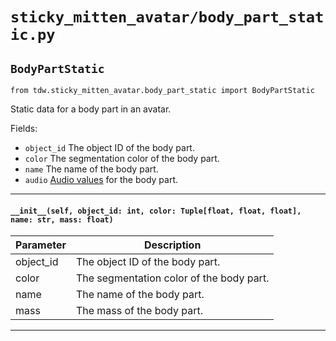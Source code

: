 # `sticky_mitten_avatar/body_part_static.py`

## `BodyPartStatic`

`from tdw.sticky_mitten_avatar.body_part_static import BodyPartStatic`

Static data for a body part in an avatar.

Fields:

- `object_id` The object ID of the body part.
- `color` The segmentation color of the body part.
- `name` The name of the body part.
- `audio` [Audio values](https://github.com/threedworld-mit/tdw/blob/master/Documentation/python/py_impact.md#objectinfo) for the body part.

***

#### `__init__(self, object_id: int, color: Tuple[float, float, float], name: str, mass: float)`


| Parameter | Description |
| --- | --- |
| object_id | The object ID of the body part. |
| color | The segmentation color of the body part. |
| name | The name of the body part. |
| mass | The mass of the body part. |

***

